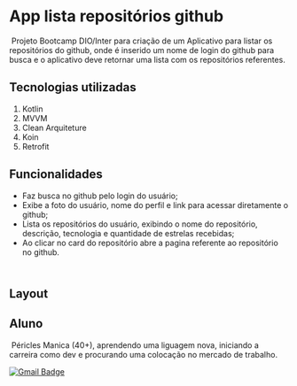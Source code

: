 # App lista repositórios github

​	Projeto Bootcamp DIO/Inter para criação de um Aplicativo para listar os repositórios do github, onde é inserido um nome de login do github para busca e o aplicativo deve retornar uma lista com os repositórios referentes.

## Tecnologias utilizadas
1. Kotlin
2. MVVM
3. Clean Arquiteture
4. Koin
5. Retrofit

## Funcionalidades

- Faz busca no github pelo login do usuário;
- Exibe a foto do usuário, nome do perfil e link para acessar diretamente o github;
- Lista os repositórios do usuário, exibindo o nome do repositório, descrição, tecnologia e quantidade de estrelas recebidas;
- Ao clicar no card do repositório abre a pagina referente ao repositório no github.

## <br />Layout





## Aluno

​	Péricles Manica (40+), aprendendo uma liguagem nova, iniciando a carreira como dev e procurando uma colocação no mercado de trabalho.

 [![Gmail Badge](https://img.shields.io/badge/-manicap@gmail.com-c14438?style=flat-square&logo=Gmail&logoColor=white&link=mailto:manicap@gmail.com)](mailto:manicap@gmail.com)

## <br />

